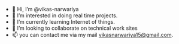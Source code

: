- 👋 Hi, I’m @vikas-narwariya
- 👀 I’m interested in doing real time projects.
- 🌱 I’m currently learning Internet of things.
- 💞️ I’m looking to collaborate on technical work sites
- 📫 you can contact me via my mail vikasnarwariya15@gmail.com.

<!---
vikas-narwariya/vikas-narwariya is a ✨ special ✨ repository because its `README.md` (this file) appears on your GitHub profile.
You can click the Preview link to take a look at your changes.
--->
